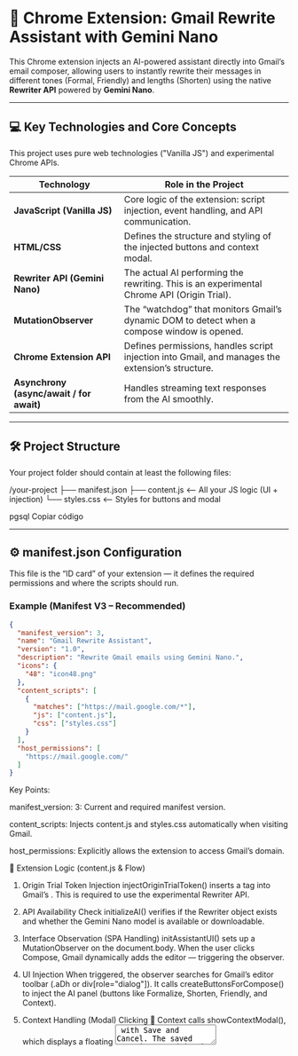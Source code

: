 # 🚀 Chrome Extension: Gmail Rewrite Assistant with Gemini Nano

This Chrome extension injects an AI-powered assistant directly into Gmail’s email composer, allowing users to instantly rewrite their messages in different tones (Formal, Friendly) and lengths (Shorten) using the native **Rewriter API** powered by **Gemini Nano**.

---

## 💻 Key Technologies and Core Concepts

This project uses pure web technologies ("Vanilla JS") and experimental Chrome APIs.

| Technology | Role in the Project |
|-------------|--------------------|
| **JavaScript (Vanilla JS)** | Core logic of the extension: script injection, event handling, and API communication. |
| **HTML/CSS** | Defines the structure and styling of the injected buttons and context modal. |
| **Rewriter API (Gemini Nano)** | The actual AI performing the rewriting. This is an experimental Chrome API (Origin Trial). |
| **MutationObserver** | The “watchdog” that monitors Gmail’s dynamic DOM to detect when a compose window is opened. |
| **Chrome Extension API** | Defines permissions, handles script injection into Gmail, and manages the extension’s structure. |
| **Asynchrony (async/await / for await)** | Handles streaming text responses from the AI smoothly. |

---

## 🛠️ Project Structure

Your project folder should contain at least the following files:

/your-project
├── manifest.json
├── content.js <-- All your JS logic (UI + injection)
└── styles.css <-- Styles for buttons and modal

pgsql
Copiar código

---

## ⚙️ manifest.json Configuration

This file is the “ID card” of your extension — it defines the required permissions and where the scripts should run.

### Example (Manifest V3 – Recommended)

```json
{
  "manifest_version": 3,
  "name": "Gmail Rewrite Assistant",
  "version": "1.0",
  "description": "Rewrite Gmail emails using Gemini Nano.",
  "icons": {
    "48": "icon48.png"
  },
  "content_scripts": [
    {
      "matches": ["https://mail.google.com/*"],
      "js": ["content.js"],
      "css": ["styles.css"]
    }
  ],
  "host_permissions": [
    "https://mail.google.com/"
  ]
}

```
Key Points:

manifest_version: 3: Current and required manifest version.

content_scripts: Injects content.js and styles.css automatically when visiting Gmail.

host_permissions: Explicitly allows the extension to access Gmail’s domain.

🧩 Extension Logic (content.js & Flow)
1. Origin Trial Token Injection
injectOriginTrialToken() inserts a <meta http-equiv="origin-trial"> tag into Gmail’s <head>.
This is required to use the experimental Rewriter API.

2. API Availability Check
initializeAI() verifies if the Rewriter object exists and whether the Gemini Nano model is available or downloadable.

3. Interface Observation (SPA Handling)
initAssistantUI() sets up a MutationObserver on the document.body.
When the user clicks Compose, Gmail dynamically adds the editor — triggering the observer.

4. UI Injection
When triggered, the observer searches for Gmail’s editor toolbar (.aDh or div[role="dialog"]).
It calls createButtonsForCompose() to inject the AI panel (buttons like Formalize, Shorten, Friendly, and Context).

5. Context Handling (Modal)
Clicking 📝 Context calls showContextModal(), which displays a floating <textarea> with Save and Cancel.
The saved text is stored in the editor’s data-ai-context attribute.
The updateContextButtonAppearance utility visually marks the button when context text is active.

6. AI Call (Streaming Rewrite)
When clicking Formalize, Shorten, or Friendly:

The user’s selected text (or entire body) is read.

The stored data-ai-context is appended.

A Rewriter instance is created with parameters for tone and length.

Using for await (const chunk of tempRewriter.rewriteStreaming(originalText)), rewritten text is streamed into the Gmail editor in real time — creating a dynamic typing effect.

✨ Installation & Usage in Chrome
1. Prepare Files
Ensure your folder contains:
manifest.json, content.js, styles.css, and an optional icon.png.

2. Load the Extension
Open Google Chrome.

Go to chrome://extensions.

Enable Developer Mode (top-right corner).

Click Load unpacked.

Select your project folder.

3. Use the Extension
Open Gmail.

Click Compose to open a new message.

You should see the new AI buttons (Formalize, Shorten, Friendly, Context) in the toolbar.

Try 📝 Context → add a prompt like “Make it sound polite and concise” → click Save.

Write something and click one of the tone buttons — your text will be rewritten live in streaming mode.

🧠 Summary
This Chrome Extension demonstrates:

Integration with experimental Chrome AI APIs (Gemini Nano)

Real-time text streaming using for await

Dynamic UI injection in a SPA (Gmail)

Lightweight, dependency-free logic using pure JavaScript

📜 License
MIT License © 2025
Developed for educational and experimental purposes using Gemini Nano Origin Trials.
